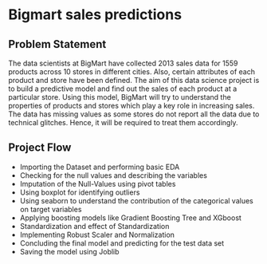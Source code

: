 # Bigmart sales predictions
## Problem Statement
The data scientists at BigMart have collected 2013 sales data for 1559 products across 10 stores in different cities. Also, certain attributes of each product and store have been defined. The aim of this data science project is to build a predictive model and find out the sales of each product at a particular store.
Using this model, BigMart will try to understand the properties of products and stores which play a key role in increasing sales.
The data has missing values as some stores do not report all the data due to technical glitches. Hence, it will be required to treat them accordingly.
## Project Flow
* Importing the Dataset and performing basic EDA
* Checking for the null values and describing the variables
* Imputation of the Null-Values using pivot tables
* Using boxplot for identifying outliers
* Using seaborn to understand the contribution of the categorical values on target variables
* Applying boosting models like Gradient Boosting Tree and XGboost
* Standardization and effect of Standardization
* Implementing Robust Scaler and Normalization
* Concluding the final model and predicting for the test data set
* Saving the model using Joblib
